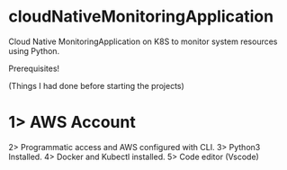 # cloudNativeMonitoringApplication
 Cloud Native MonitoringApplication  on K8S to monitor system resources using Python.  


Prerequisites!

(Things I had done  before starting the projects)

 # 1> AWS Account 
 2> Programmatic access and AWS configured with CLI.
 3> Python3 Installed.
 4> Docker and Kubectl installed.
 5> Code editor (Vscode)
